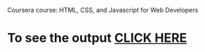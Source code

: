 
Coursera course: HTML, CSS, and Javascript for Web Developers


# To see the output [CLICK HERE](https://jaswanth9699.github.io/Assignments/module-3/index.html)
